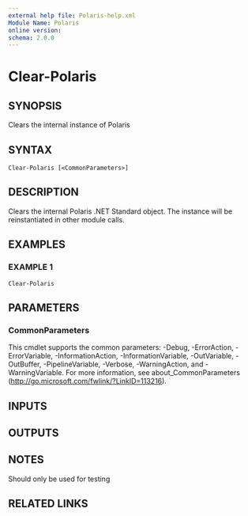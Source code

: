 ```yaml
---
external help file: Polaris-help.xml
Module Name: Polaris
online version:
schema: 2.0.0
---
```


# Clear-Polaris

## SYNOPSIS
Clears the internal instance of Polaris

## SYNTAX

```
Clear-Polaris [<CommonParameters>]
```

## DESCRIPTION
Clears the internal Polaris .NET Standard object.
The instance will be reinstantiated in other module calls.

## EXAMPLES

### EXAMPLE 1
```
Clear-Polaris
```

## PARAMETERS

### CommonParameters
This cmdlet supports the common parameters: -Debug, -ErrorAction, -ErrorVariable, -InformationAction, -InformationVariable, -OutVariable, -OutBuffer, -PipelineVariable, -Verbose, -WarningAction, and -WarningVariable. For more information, see about_CommonParameters (http://go.microsoft.com/fwlink/?LinkID=113216).

## INPUTS

## OUTPUTS

## NOTES
Should only be used for testing

## RELATED LINKS
